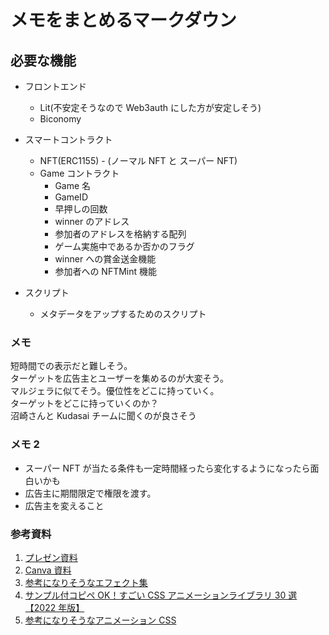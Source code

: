 # メモをまとめるマークダウン

## 必要な機能

- フロントエンド

  - Lit(不安定そうなので Web3auth にした方が安定しそう)
  - Biconomy

- スマートコントラクト

  - NFT(ERC1155) - (ノーマル NFT と スーパー NFT)
  - Game コントラクト
    - Game 名
    - GameID
    - 早押しの回数
    - winner のアドレス
    - 参加者のアドレスを格納する配列
    - ゲーム実施中であるか否かのフラグ
    - winner への賞金送金機能
    - 参加者への NFTMint 機能

- スクリプト
  - メタデータをアップするためのスクリプト

### メモ

短時間での表示だと難しそう。  
ターゲットを広告主とユーザーを集めるのが大変そう。  
マルジェラに似てそう。優位性をどこに持っていく。  
ターゲットをどこに持っていくのか？  
沼崎さんと Kudasai チームに聞くのが良さそう

### メモ 2

- スーパー NFT が当たる条件も一定時間経ったら変化するようになったら面白いかも
- 広告主に期間限定で権限を渡す。
- 広告主を変えること

### 参考資料

1. [プレゼン資料](https://docs.google.com/presentation/d/1Lgr0_aH9DENWWBIPr9TsNFT4-mXaUWQ04ITi_onRJBQ/edit#slide=id.p)
2. [Canva 資料](https://www.canva.com/design/DAFypSIRgJM/HLmWVcJrgiJkWTQ1jXQpBQ/edit?utm_content=DAFypSIRgJM&utm_campaign=designshare&utm_medium=link2&utm_source=sharebutton)
3. [参考になりそうなエフェクト集](https://photoshopvip.net/90427/2)
4. [サンプル付コピペ OK！すごい CSS アニメーションライブラリ 30 選【2022 年版】](https://photoshopvip.net/133747)
5. [参考になりそうなアニメーション CSS](https://deshinon.com/2019/03/04/pop-midashi-title-css/)
